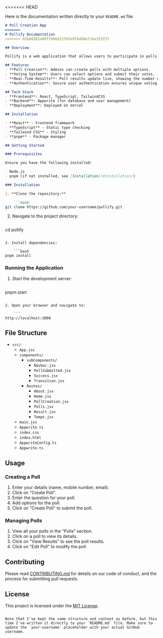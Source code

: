 <<<<<<< HEAD


Here is the documentation written directly to your `README.md` file:

```markdown
# Poll Creation App
=======
# Pollify Documentation
>>>>>>> d1b88381a00ffd96d12f83e9f6dd8e71be325f2f

## Overview

Pollify is a web application that allows users to participate in polls and view real-time poll results. It leverages **Appwrite** for backend services, managing databases, and handling authentication. The frontend is built using **React**, enhanced by modern tools such as React Router for navigation and **TypeScript** for type safety.

## Features
- **Poll Creation**: Admins can create polls with multiple options.
- **Voting System**: Users can select options and submit their votes.
- **Real-Time Results**: Poll results update live, showing the number of votes per option.
- **Authentication**: Secure user authentication ensures unique voting.

## Tech Stack
- **Frontend**: React, TypeScript, TailwindCSS
- **Backend**: Appwrite (for database and user management)
- **Deployment**: Deployed on Vercel

## Installation

- **React** - Frontend framework
- **TypeScript** - Static type checking
- **Tailwind CSS** - Styling
- **pnpm** - Package manager

## Getting Started

### Prerequisites

Ensure you have the following installed:

- Node.js
- pnpm (if not installed, see [Installation](#installation))

### Installation

1. **Clone the repository:**

    ```bash
git clone https://github.com/your-username/pollify.git
```

2. Navigate to the project directory:

    ```bash
cd pollify
```

3. Install dependencies:

    ```bash
pnpm install
```

### Running the Application

1. Start the development server:

    ```bash
pnpm start
```

2. Open your browser and navigate to:

    ```
http://localhost:3000
```

## File Structure

- `src/`
  - `App.jsx`
  - `components/`
    - `subComponents/`
      - `Navbar.jsx`
      - `PollSubmitted.jsx`
      - `Success.jsx`
      - `Transition.jsx`
    - `Routes/`
      - `About.jsx`
      - `Home.jsx`
      - `PollCreation.jsx`
      - `Polls.jsx`
      - `Result.jsx`
      - `Tempt.jsx`
  - `main.jsx`
  - `Appwrite.ts`
  - `index.css`
  - `index.html`
  - `AppwriteConfig.ts`
  - `Appwrite.ts`

## Usage

### Creating a Poll

1. Enter your details (name, mobile number, email).
2. Click on "Create Poll".
3. Enter the question for your poll.
4. Add options for the poll.
5. Click on "Create Poll" to submit the poll.

### Managing Polls

1. View all your polls in the "Polls" section.
2. Click on a poll to view its details.
3. Click on "View Results" to see the poll results.
4. Click on "Edit Poll" to modify the poll.

## Contributing

Please read [CONTRIBUTING.md](CONTRIBUTING.md) for details on our code of conduct, and the process for submitting pull requests.

## License

This project is licensed under the [MIT License](LICENSE).
```

Note that I've kept the same structure and content as before, but this time I've written it directly to your `README.md` file. Make sure to update the `your-username` placeholder with your actual GitHub username.
